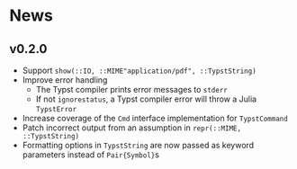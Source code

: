 
# News

## v0.2.0

- Support `show(::IO, ::MIME"application/pdf", ::TypstString)`
- Improve error handling
    - The Typst compiler prints error messages to `stderr`
    - If not `ignorestatus`, a Typst compiler error will throw a Julia `TypstError`
- Increase coverage of the `Cmd` interface implementation for `TypstCommand`
- Patch incorrect output from an assumption in `repr(::MIME, ::TypstString)`
- Formatting options in `TypstString` are now passed as keyword parameters instead of `Pair{Symbol}`s
